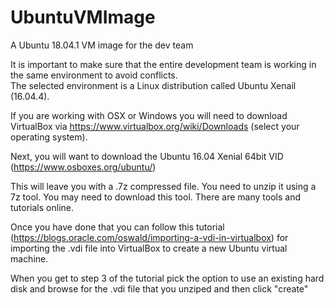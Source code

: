 # UbuntuVMImage
A Ubuntu 18.04.1 VM image for the dev team

It is important to make sure that the entire development team is working in the same environment to avoid conflicts.  
The selected environment is a Linux distribution called Ubuntu Xenail (16.04.4).

If you are working with OSX or Windows you will need to download VirtualBox via https://www.virtualbox.org/wiki/Downloads (select your operating system).

Next, you will want to download the Ubuntu 16.04 Xenial 64bit VID (https://www.osboxes.org/ubuntu/)

This will leave you with a .7z compressed file.  You need to unzip it using a 7z tool.  You may need to download this tool.  There are many tools and tutorials online.

Once you have done that you can follow this tutorial (https://blogs.oracle.com/oswald/importing-a-vdi-in-virtualbox) for importing the .vdi file into VirtualBox to create a new Ubuntu virtual machine.

When you get to step 3 of the tutorial pick the option to use an existing hard disk and browse for the .vdi file that you unziped and then click "create"
